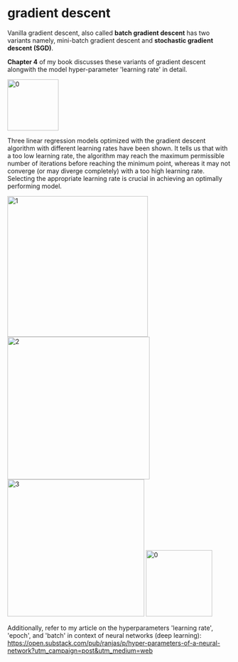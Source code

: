 # gradient descent

Vanilla gradient descent, also called **batch gradient descent** has two variants namely, mini-batch gradient descent and **stochastic gradient descent (SGD)**.

**Chapter 4** of my book discusses these variants of gradient descent alongwith the model hyper-parameter 'learning rate' in detail.

<img width="115" alt="0" src="https://github.com/user-attachments/assets/c86f23ab-7707-408b-bfc7-ef5cddabdc58">

Three linear regression models optimized with the gradient descent algorithm with different learning rates have been shown. It tells us that with a too low learning rate, the algorithm may reach the 
maximum permissible number of iterations before reaching the minimum point, whereas it may not converge (or may diverge completely) with a too high learning rate. Selecting the appropriate learning rate is crucial in achieving an optimally performing model.

<img width="316" alt="1" src="https://github.com/user-attachments/assets/453a37ea-469a-4373-8a79-ad2589a2e957">

<img width="320" alt="2" src="https://github.com/user-attachments/assets/5c2e2d4a-82b1-4fbf-bf7a-fd5cb6d40c1e">

<img width="308" alt="3" src="https://github.com/user-attachments/assets/69659f9d-42f7-47e1-88a7-b818b5ad93c6">

<img width="149" alt="0" src="https://github.com/user-attachments/assets/71f249d0-1df0-429f-843a-9ac8936d3d92">


Additionally, refer to my article on the hyperparameters 'learning rate', 'epoch', and 'batch' in context of neural networks (deep learning):
https://open.substack.com/pub/ranjas/p/hyper-parameters-of-a-neural-network?utm_campaign=post&utm_medium=web

